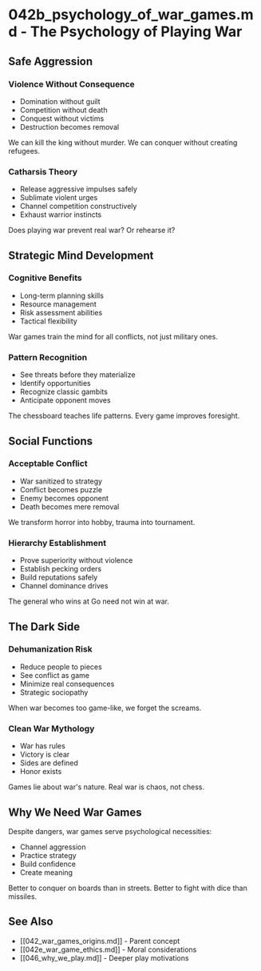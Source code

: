 # 042b_psychology_of_war_games.md - The Psychology of Playing War

## Safe Aggression

### Violence Without Consequence
- Domination without guilt
- Competition without death
- Conquest without victims
- Destruction becomes removal

We can kill the king without murder. We can conquer without creating refugees.

### Catharsis Theory
- Release aggressive impulses safely
- Sublimate violent urges
- Channel competition constructively
- Exhaust warrior instincts

Does playing war prevent real war? Or rehearse it?

## Strategic Mind Development

### Cognitive Benefits
- Long-term planning skills
- Resource management
- Risk assessment abilities
- Tactical flexibility

War games train the mind for all conflicts, not just military ones.

### Pattern Recognition
- See threats before they materialize
- Identify opportunities
- Recognize classic gambits
- Anticipate opponent moves

The chessboard teaches life patterns. Every game improves foresight.

## Social Functions

### Acceptable Conflict
- War sanitized to strategy
- Conflict becomes puzzle
- Enemy becomes opponent
- Death becomes mere removal

We transform horror into hobby, trauma into tournament.

### Hierarchy Establishment
- Prove superiority without violence
- Establish pecking orders
- Build reputations safely
- Channel dominance drives

The general who wins at Go need not win at war.

## The Dark Side

### Dehumanization Risk
- Reduce people to pieces
- See conflict as game
- Minimize real consequences
- Strategic sociopathy

When war becomes too game-like, we forget the screams.

### Clean War Mythology
- War has rules
- Victory is clear
- Sides are defined
- Honor exists

Games lie about war's nature. Real war is chaos, not chess.

## Why We Need War Games

Despite dangers, war games serve psychological necessities:
- Channel aggression
- Practice strategy
- Build confidence
- Create meaning

Better to conquer on boards than in streets. Better to fight with dice than missiles.

## See Also
- [[042_war_games_origins.md]] - Parent concept
- [[042e_war_game_ethics.md]] - Moral considerations
- [[046_why_we_play.md]] - Deeper play motivations